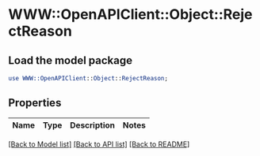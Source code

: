 # WWW::OpenAPIClient::Object::RejectReason

## Load the model package
```perl
use WWW::OpenAPIClient::Object::RejectReason;
```

## Properties
Name | Type | Description | Notes
------------ | ------------- | ------------- | -------------

[[Back to Model list]](../README.md#documentation-for-models) [[Back to API list]](../README.md#documentation-for-api-endpoints) [[Back to README]](../README.md)


